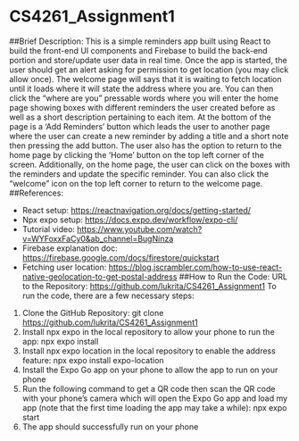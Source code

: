 # CS4261_Assignment1
##Brief Description:
This is a simple reminders app built using React to build the front-end UI components and Firebase to build the back-end portion and store/update user data in real time. 
Once the app is started, the user should get an alert asking for permission to get location (you may click allow once). The welcome page will says that it is waiting to fetch location until it loads where it will state the address where you are. You can then click the “where are you” pressable words where you will  enter the home page showing boxes with different reminders the user created before as well as a short description pertaining to each item. 
At the bottom of the page is a ‘Add Reminders’ button which leads the user to another page where the user can create a new reminder by adding a title and a short note then pressing the add button. The user also has the option to return to the home page by clicking the ‘Home’ button on the top left corner of the screen. 
Additionally, on the home page, the user can click on the boxes with the reminders and update the specific reminder. You can also click the “welcome” icon on the top left corner to return to the welcome page. 
##References:
-	React setup: https://reactnavigation.org/docs/getting-started/ 
-	Npx expo setup: https://docs.expo.dev/workflow/expo-cli/ 
-	Tutorial video: https://www.youtube.com/watch?v=WYFoxxFaCy0&ab_channel=BugNinza 
-	Firebase explanation doc: https://firebase.google.com/docs/firestore/quickstart 
-	Fetching user location: https://blog.jscrambler.com/how-to-use-react-native-geolocation-to-get-postal-address 
##How to Run the Code:
URL to the Repository: https://github.com/lukrita/CS4261_Assignment1 
To run the code, there are a few necessary steps:
1.	Clone the GitHub Repository:
git clone https://github.com/lukrita/CS4261_Assignment1
2.	Install npx expo in the local repository to allow your phone to run the app:
npx expo install
3.	Install npx expo location in the local repository to enable the address feature:
npx expo install expo-location
4.	Install the Expo Go app on your phone to allow the app to run on your phone
5.	Run the following command to get a QR code then scan the QR code with your phone’s camera which will open the Expo Go app and load my app (note that the first time loading the app may take a while):
npx expo start
6.	The app should successfully run on your phone
